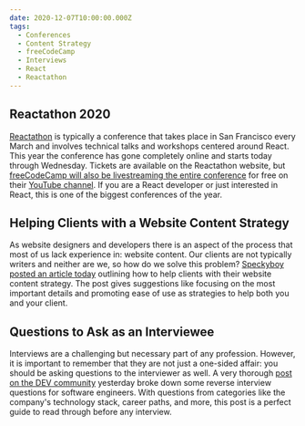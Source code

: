```yaml
---
date: 2020-12-07T10:00:00.000Z
tags:
  - Conferences
  - Content Strategy
  - freeCodeCamp
  - Interviews
  - React
  - Reactathon
---
```


## Reactathon 2020

[Reactathon](https://www.reactathon.com/) is typically a conference that takes place in San Francisco every March and involves technical talks and workshops centered around React. This year the conference has gone completely online and starts today through Wednesday. Tickets are available on the Reactathon website, but [freeCodeCamp will also be livestreaming the entire conference](https://www.freecodecamp.org/news/reactathon-2020-conference-live-youtube/) for free on their [YouTube channel](https://www.youtube.com/channel/UC8butISFwT-Wl7EV0hUK0BQ). If you are a React developer or just interested in React, this is one of the biggest conferences of the year.

## Helping Clients with a Website Content Strategy

As website designers and developers there is an aspect of the process that most of us lack experience in: website content. Our clients are not typically writers and neither are we, so how do we solve this problem? [Speckyboy posted an article today](https://speckyboy.com/help-clients-website-content-strategy/) outlining how to help clients with their website content strategy. The post gives suggestions like focusing on the most important details and promoting ease of use as strategies to help both you and your client.

## Questions to Ask as an Interviewee

Interviews are a challenging but necessary part of any profession. However, it is important to remember that they are not just a one-sided affair: you should be asking questions to the interviewer as well. A very thorough [post on the DEV community](https://dev.to/platisd/questions-you-should-ask-when-being-interviewed-57de) yesterday broke down some reverse interview questions for software engineers. With questions from categories like the company's technology stack, career paths, and more, this post is a perfect guide to read through before any interview.
